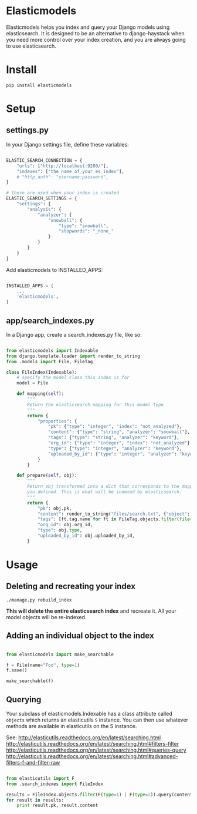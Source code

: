 # Elasticmodels

Elasticmodels helps you index and query your Django models using elasticsearch.
It is designed to be an alternative to django-haystack when you need more control over
your index creation, and you are always going to use elasticsearch.

# Install

    pip install elasticmodels

# Setup

## settings.py

In your Django settings file, define these variables:

```python

ELASTIC_SEARCH_CONNECTION = {
    "urls": ["http://localhost:9200/"],
    "indexes": ["the_name_of_your_es_index"],
    # "http_auth": "username:password",
}

# these are used when your index is created
ELASTIC_SEARCH_SETTINGS = {
    "settings": {
        "analysis": {
            "analyzer": {
                "snowball": {
                    "type": "snowball",
                    "stopwords": "_none_"
                }
            }
        }
    }
}
```

Add elasticmodels to INSTALLED_APPS:

```python

INSTALLED_APPS = (
    ...
    'elasticmodels',
)
```

## app/search_indexes.py

In a Django app, create a search_indexes.py file, like so:

```python

from elasticmodels import Indexable
from django.template.loader import render_to_string
from .models import File, FileTag

class FileIndex(Indexable):
    # specify the model class this index is for
    model = File

    def mapping(self):
        """
        Return the elasticsearch mapping for this model type
        """
        return {
            "properties": {
                "pk": {"type": "integer", "index": "not_analyzed"},
                "content": {"type": "string", "analyzer": "snowball"},
                "tags": {"type": "string", "analyzer": "keyword"},
                "org_id": {"type": "integer", "index": "not_analyzed"},
                "type": {"type": "integer", "analyzer": "keyword"},
                "uploaded_by_id": {"type": "integer", "analyzer": "keyword"},
            }
        }

    def prepare(self, obj):
        """
        Return obj transformed into a dict that corresponds to the mapping
        you defined. This is what will be indexed by elasticsearch.
        """
        return {
            "pk": obj.pk,
            "content": render_to_string("files/search.txt", {"object": obj}),
            "tags": [ft.tag.name for ft in FileTag.objects.filter(file=obj).select_related("tag")],
            "org_id": obj.org_id,
            "type": obj.type,
            "uploaded_by_id": obj.uploaded_by_id,
        }
```

# Usage

## Deleting and recreating your index

    ./manage.py rebuild_index

**This will delete the entire elasticsearch index** and recreate it. All your
model objects will be re-indexed.

## Adding an individual object to the index

```python

from elasticmodels import make_searchable

f = File(name="Foo", type=1)
f.save()

make_searchable(f)

```

## Querying

Your subclass of elasticmodels.Indexable has a class attribute called `objects`
which returns an elasticutils `S` instance. You can then use whatever methods are
available in elasticutils on the S instance.

See:
http://elasticutils.readthedocs.org/en/latest/searching.html
http://elasticutils.readthedocs.org/en/latest/searching.html#filters-filter
http://elasticutils.readthedocs.org/en/latest/searching.html#queries-query
http://elasticutils.readthedocs.org/en/latest/searching.html#advanced-filters-f-and-filter-raw

```python

from elasticutils import F
from .search_indexes import FileIndex

results = FileIndex.objects.filter(F(type=1) | F(type=2)).query(content__match="foo")
for result in results:
    print result.pk, result.content
```
